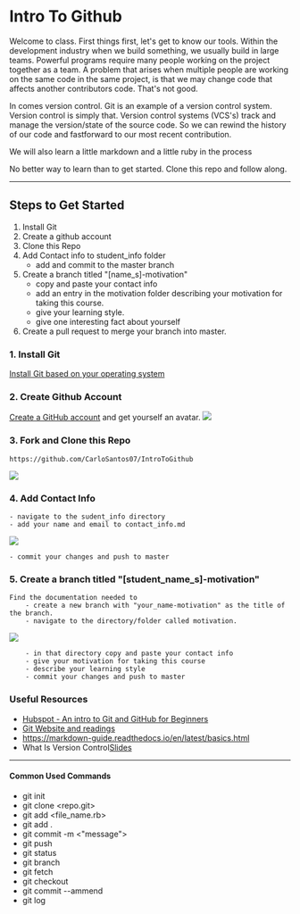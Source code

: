 # Intro To Github

Welcome to class. First things first, let's get to know our tools.
Within the development industry when we build something, we usually build in 
large teams. Powerful programs require many people working on the
project together as a team. A problem that arises when multiple people are working on the same
code in the same project, is that we may change code that affects another contributors code.
That's not good.

In comes version control. Git is an example of a version control system. Version control is 
simply that. Version control systems (VCS's) track and manage the version/state of the source code. 
So we can rewind the history of our code and fastforward to our most recent contribution.

We will also learn a little markdown and a little ruby in the process

No better way to learn than to get started. Clone this repo and follow along. 

***

## Steps to Get Started

1. Install Git
2. Create a github account
3. Clone this Repo
4. Add Contact info to student_info folder 
    - add and commit to the master branch
5. Create a branch titled "[name_s]-motivation" 
    - copy and paste your contact info
    - add an entry in the motivation folder describing your motivation for taking this course.
    - give your learning style.
    - give one interesting fact about yourself
6. Create a pull request to merge your branch into master.


### 1. Install Git

[Install Git based on your operating system](https://git-scm.com/book/en/v2/Getting-Started-Installing-Git)

### 2. Create Github Account 

[Create a GitHub account](https://github.com/) and get yourself an avatar.
![](https://i.ibb.co/g7ps7CY/Screen-Shot-2020-10-05-at-10-32-07-PM.png)


### 3. Fork and Clone this Repo

    https://github.com/CarloSantos07/IntroToGithub
![](https://i.ibb.co/kG9JGZZ/Screen-Shot-2020-10-05-at-10-44-04-PM.png)

### 4. Add Contact Info
    - navigate to the sudent_info directory
    - add your name and email to contact_info.md
  
![](https://i.ibb.co/H21P99Y/Screen-Shot-2020-10-05-at-10-01-48-PM.png)

    - commit your changes and push to master

### 5. Create a branch titled "[student_name_s]-motivation" 
    Find the documentation needed to 
        - create a new branch with "your_name-motivation" as the title of the branch.
        - navigate to the directory/folder called motivation.
  
  ![](https://i.ibb.co/ZgFSQ6k/Screen-Shot-2020-10-05-at-10-06-10-PM.png)

        - in that directory copy and paste your contact info
        - give your motivation for taking this course
        - describe your learning style
        - commit your changes and push to master
        
### Useful Resources

- [Hubspot - An intro to Git and GitHub for Beginners](https://product.hubspot.com/blog/git-and-github-tutorial-for-beginners)
- [Git Website and readings](https://git-scm.com/book/en/v2/Getting-Started-About-Version-Control)
- https://markdown-guide.readthedocs.io/en/latest/basics.html
- What Is Version Control[Slides](https://docs.google.com/presentation/d/1f_P8h5K-j26hOQCBlhP3Sn50X3hwbXev7WdDI7wwCgc/edit?usp=sharing)

***
#### Common Used Commands
- git init
- git clone <repo.git>  
- git add <file_name.rb>  
- git add .  
- git commit -m <"message">  
- git push
- git status
- git branch
- git fetch
- git checkout  
- git commit --ammend  
- git log  
